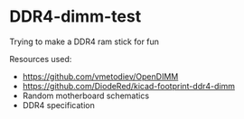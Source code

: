 # DDR4-dimm-test

Trying to make a DDR4 ram stick for fun


Resources used:

- https://github.com/vmetodiev/OpenDIMM
- https://github.com/DiodeRed/kicad-footprint-ddr4-dimm
- Random motherboard schematics
- DDR4 specification